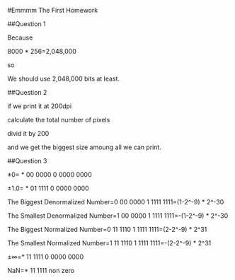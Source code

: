 #Emmmm The First Homework

##Question 1

Because

8000 * 256=2,048,000

so 

We should use 2,048,000 bits at least.

 
##Question 2

if we print it at 200dpi

calculate the total number of pixels

divid it by 200

and we get the biggest size amoung all we can print.

 
##Question 3

±0= * 00 0000 0 0000 0000

±1.0= * 01 1111 0 0000 0000

The Biggest Denormalized Number=0 00 0000 1 1111 1111=(1-2^-9) * 2^-30

The Smallest Denormalized Number=1 00 0000 1 1111 1111=-(1-2^-9) * 2^-30

The Biggest Normalized Number=0 11 1110 1 1111 1111=(2-2^-9) * 2^31

The Smallest Normalized Number=1 11 1110 1 1111 1111=-(2-2^-9) * 2^31

±∞=* 11 1111 0 0000 0000

NaN=* 11 1111 non zero
